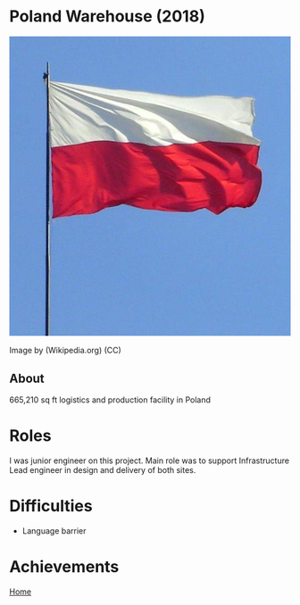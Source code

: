 # Poland Warehouse (2018)

<img src="../Images/Flag_of_Poland.jpg" alt="Flag of Poland">

Image by (Wikipedia.org) (CC)

## About

665,210 sq ft logistics and production facility in Poland

# Roles

I was junior engineer on this project. Main role was to support Infrastructure Lead engineer in design and delivery of both sites. 

# Difficulties

- Language barrier

# Achievements

[Home](../index.md)
